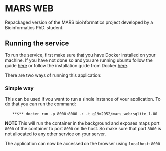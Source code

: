 # **MARS WEB**
Repackaged version of the MARS bioinformatics project developed by a Bioinformatics PhD. student.

## **Running the service**

To run the service, first make sure that you have Docker installed on your machine. If you have not done so and you are running ubuntu follow the guide [here](https://github.com/Emilliato/honours_project/blob/master/LabReportsSub/installation.txt)  or follow the installation guide from Docker [here](https://docs.docker.com/install/linux/docker-ce/ubuntu/).

There are two ways of running this application:  

### **Simple way**
This can be used if you want to run a single instance of your application. To do that you can run the command:

&nbsp;&nbsp;&nbsp;&nbsp;&nbsp;&nbsp;```**$** docker run -p 8000:8000 -d -t g19m2952/mars_web:sqlite_1.00 ```

**NOTE** This will run the container in the background and exposes maps port ```8000``` of the container to port ```8000``` on the host. So make sure that port ```8000``` is not allocated to any other service on your server. 

The application can now be accessed on the browser using ```localhost:8000```

